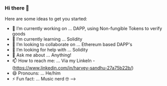 ### Hi there 👋

Here are some ideas to get you started:

- 🔭 I’m currently working on ... DAPP, using Non-fungible Tokens to verify goods
- 🌱 I’m currently learning ... Solidity
- 👯 I’m looking to collaborate on ... Ethereum based DAPP's
- 🤔 I’m looking for help with ... Solidity
- 💬 Ask me about ... Anything!
- 📫 How to reach me: ... Via my LinkeIn - (https://www.linkedin.com/in/harvey-sandhu-27a75b22b/)
- 😄 Pronouns: ... He/him
- ⚡ Fun fact: ... Music nerd 🤓
-->
